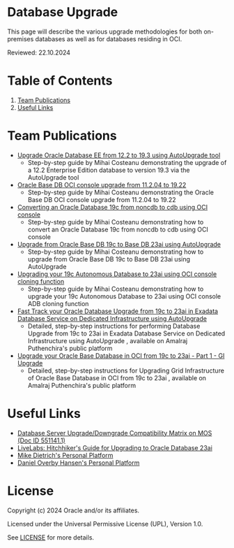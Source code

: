 # Database Upgrade
 
This page will describe the various upgrade methodologies for both on-premises databases as well as for databases residing in OCI.

Reviewed: 22.10.2024
 
# Table of Contents
 
1. [Team Publications](#team-publications)
2. [Useful Links](#useful-links)
 
# Team Publications
 
- [Upgrade Oracle Database EE from 12.2 to 19.3 using AutoUpgrade tool](https://mihaicosteanu.wordpress.com/2024/03/28/upgrade-oracle-database-ee-from-12-2-to-19-3-using-autoupgrade-tool/)
    - Step-by-step guide by Mihai Costeanu demonstrating the upgrade of a 12.2 Enterprise Edition database to version 19.3 via the AutoUpgrade tool
- [Oracle Base DB OCI console upgrade from 11.2.04 to 19.22](https://mihaicosteanu.wordpress.com/2024/04/04/oracle-base-db-oci-console-upgrade-from-11-2-04-to-19-22/)
    - Step-by-step guide by Mihai Costeanu demonstrating the Oracle Base DB OCI console upgrade from 11.2.04 to 19.22
- [Converting an Oracle Database 19c from noncdb to cdb using OCI console](https://mihaicosteanu.wordpress.com/2024/04/10/converting-an-oracle-database-19c-from-noncdb-to-cdb-using-oci-console/)
    - Step-by-step guide by Mihai Costeanu demonstrating how to convert an Oracle Database 19c from noncdb to cdb using OCI console
- [Upgrade from Oracle Base DB 19c to Base DB 23ai using AutoUpgrade](https://www.youtube.com/watch?v=Eo8nVJ8eC1o)
    - Step-by-step guide by Mihai Costeanu demonstrating how to upgrade from Oracle Base DB 19c to Base DB 23ai using AutoUpgrade
- [Upgrading your 19c Autonomous Database to 23ai using OCI console cloning function](https://wordpress.com/post/mihaicosteanu.wordpress.com/142)
    - Step-by-step guide by Mihai Costeanu demonstrating how to upgrade your 19c Autonomous Database to 23ai using OCI console ADB cloning function
- [Fast Track your Oracle Database Upgrade from 19c to 23ai in Exadata Database Service on Dedicated Infrastructure using AutoUpgrade](https://amalrajputhenchira.wordpress.com/2024/11/08/fast-track-your-oracle-database-upgrade-from-19c-to-23ai-in-exadata-database-service-on-dedicated-infrastructure-using-autoupgrade-2/)
    - Detailed, step-by-step instructions for performing Database Upgrade from 19c to 23ai in Exadata Database Service on Dedicated Infrastructure using AutoUpgrade , available on Amalraj Puthenchira's public platform
- [Upgrade your Oracle Base Database in OCI from 19c to 23ai - Part 1 - GI Upgrade](https://amalrajputhenchira.wordpress.com/2025/01/09/upgrade-your-oracle-base-database-in-oci-to-23ai-part-1-gi-upgrade/)
    - Detailed, step-by-step instructions for Upgrading Grid Infrastructure of Oracle Base Database in OCI from 19c to 23ai , available on Amalraj Puthenchira's public platform

# Useful Links
- [Database Server Upgrade/Downgrade Compatibility Matrix on MOS (Doc ID 551141.1)](https://support.oracle.com/epmos/faces/DocumentDisplay?id=551141.1)
- [LiveLabs: Hitchhiker's Guide for Upgrading to Oracle Database 23ai](https://apexapps.oracle.com/pls/apex/f?p=133:180:1060521706151::::wid:3943)
- [Mike Dietrich's Personal Platform](https://mikedietrichde.com/)
- [Daniel Overby Hansen's Personal Platform](https://dohdatabase.com/)

# License
 
Copyright (c) 2024 Oracle and/or its affiliates.
 
Licensed under the Universal Permissive License (UPL), Version 1.0.
 
See [LICENSE](https://github.com/oracle-devrel/technology-engineering/blob/main/LICENSE) for more details.

